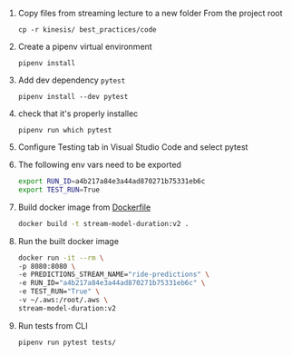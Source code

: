 1. Copy files from streaming lecture to a new folder
    From the project root

    ```shell
    cp -r kinesis/ best_practices/code 
    ```
1. Create a pipenv virtual environment

    ```shell
    pipenv install
    ```

1. Add dev dependency `pytest`
    ```shell
    pipenv install --dev pytest
    ```

1. check that it's properly installec
    ```shell
    pipenv run which pytest
    ```
1. Configure Testing tab in Visual Studio Code and select pytest

1. The following env vars need to be exported

    ```bash
    export RUN_ID=a4b217a84e3a44ad870271b75331eb6c
    export TEST_RUN=True
    ```

1. Build docker image from [Dockerfile](../best_practices/code/Dockerfile)
    ```bash
    docker build -t stream-model-duration:v2 .
    ```

1. Run the built docker image
    ```bash
    docker run -it --rm \
    -p 8080:8080 \
    -e PREDICTIONS_STREAM_NAME="ride-predictions" \
    -e RUN_ID="a4b217a84e3a44ad870271b75331eb6c" \
    -e TEST_RUN="True" \
    -v ~/.aws:/root/.aws \
    stream-model-duration:v2    
    ```

1. Run tests from CLI

    ```shell
    pipenv run pytest tests/